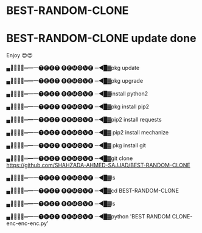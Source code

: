 # BEST-RANDOM-CLONE
# BEST-RANDOM-CLONE update done

Enjoy 😍😍


 ▄︻̷̿┻̿═━一🅣🅔🅧🅣 🅡🅔🅜🅞🅥🅔 ─◄█▓pkg update
 
▄︻̷̿┻̿═━一🅣🅔🅧🅣 🅡🅔🅜🅞🅥🅔 ─◄█▓pkg upgrade

  ▄︻̷̿┻̿═━一🅣🅔🅧🅣 🅡🅔🅜🅞🅥🅔 ─◄█▓install python2

▄︻̷̿┻̿═━一🅣🅔🅧🅣 🅡🅔🅜🅞🅥🅔 ─◄█▓pkg install pip2
 
▄︻̷̿┻̿═━一🅣🅔🅧🅣 🅡🅔🅜🅞🅥🅔 ─◄█▓pip2 install requests

▄︻̷̿┻̿═━一🅣🅔🅧🅣 🅡🅔🅜🅞🅥🅔 ─◄█▓ pip2 install mechanize

▄︻̷̿┻̿═━一🅣🅔🅧🅣 🅡🅔🅜🅞🅥🅔 ─◄█▓ pkg install git

 ▄︻̷̿┻̿═━一🅣🅔🅧🅣 🅡🅔🅜🅞🅥🅔 ─◄█▓git clone https://github.com/SHAHZADA-AHMED-SAJJAD/BEST-RANDOM-CLONE 

▄︻̷̿┻̿═━一🅣🅔🅧🅣 🅡🅔🅜🅞🅥🅔 ─◄█▓ls

▄︻̷̿┻̿═━一🅣🅔🅧🅣 🅡🅔🅜🅞🅥🅔 ─◄█▓cd BEST-RANDOM-CLONE

▄︻̷̿┻̿═━一🅣🅔🅧🅣 🅡🅔🅜🅞🅥🅔 ─◄█▓ls

▄︻̷̿┻̿═━一🅣🅔🅧🅣 🅡🅔🅜🅞🅥🅔 ─◄█▓python 'BEST RANDOM CLONE-enc-enc-enc.py'

